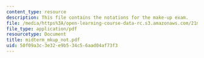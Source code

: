 ```yaml
---
content_type: resource
description: This file contains the notations for the make-up exam.
file: /media/https%3A/open-learning-course-data-rc.s3.amazonaws.com/21m-301-harmony-and-counterpoint-i-spring-2005/50f09a3c3e32e9b534c56aad04af73f3_midterm_mkup_not.pdf
file_type: application/pdf
resourcetype: Document
title: midterm_mkup_not.pdf
uid: 50f09a3c-3e32-e9b5-34c5-6aad04af73f3
---
```

